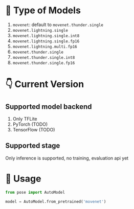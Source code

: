 # 🚀 Type of Models

1. `movenet`: default to `movenet.thunder.single`
2. `movenet.lightning.single`
3. `movenet.lightning.single.int8`
4. `movenet.lightning.single.fp16`
5. `movenet.lightning.multi.fp16`
6. `movenet.thunder.single`
7. `movenet.thunder.single.int8`
8. `movenet.thunder.single.fp16`

# 👇 Current Version

## Supported model backend

1. Only TFLite
2. PyTorch (TODO)
3. TensorFlow (TODO)

## Supported stage

Only inference is supported, no training, evaluation api yet

# 🤔 Usage

```python
from pose import AutoModel

model = AutoModel.from_pretrained('movenet')
```

